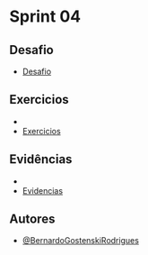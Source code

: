 # **Sprint 04**

## **Desafio**
- [Desafio](Desafio/README.md)

## **Exercicios**
- 
- [Exercicios](exercicios/Readme.md)

## **Evidências**
- 
- [Evidencias](evidencias/README.md)

## **Autores**
- [@BernardoGostenskiRodrigues](https://github.com/RodriguesBernardo)



